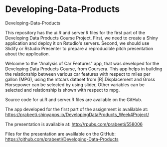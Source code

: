 # Developing-Data-Products
Developing-Data-Products

This repository has the ui.R and server.R files for the first part of the Developing Data Products Course Project.  First, we need to create a Shiny application and deploy it on Rstudio's servers. Second, we should use Slidify or Rstudio Presenter to prepare a reproducible pitch presentation about the application.

Welcome to the "Analysis of Car Features" app, that was developed for the Developing Data Products Course, from Coursera. This app helps in building the relationship between various car features with respect to miles per gallon (MPG), using the mtcars dataset from [R].Displacement and Gross Horsepower can be selected by using slider, Other variables can be selected and relationship is shown with respect to mpg.

Source code for ui.R and server.R files are available on the GitHub.

The app developed for the first part of the assignment is avalilable at: https://prabeeti.shinyapps.io/DevelopingDataProducts_Week4Project/

The presentation is available at: http://rpubs.com/prabeeti/558006

Files for the presentation are avalilable on the GitHub: https://github.com/prabeeti/Developing-Data-Products

